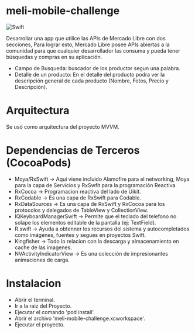 # meli-mobile-challenge

![Swift](https://img.shields.io/badge/Swift-5.0-orange.svg)

Desarrollar una app que utilice las APIs de Mercado Libre con dos secciones, Para lograr esto, Mercado Libre posee APIs abiertas a la comunidad para que cualquier desarrollador las consuma y pueda tener búsquedas y compras en su aplicación.

- Campo de Busqueda: buscador de los productor segun una palabra.
- Detalle de un producto: En el detalle del producto podra ver la descripción general de cada producto (Nombre, Fotos, Precio y Descripción).

# Arquitectura
Se usó como arquitectura del proyecto MVVM.

# Dependencias de Terceros (CocoaPods)

- Moya/RxSwift -> Aqui viene incluido Alamofire para el networking, Moya para la capa de Servicios y RxSwfit para la programación Reactiva.
- RxCocoa -> Programacion reactiva del lado de Uikit.
- RxCodable -> Es una capa de RxSwift para Codable.
- RxDataSources -> Es una capa de RxSwift y RxCocoa para los protocolos y delegados de TableView y CollectionView.
- IQKeyboardManagerSwift -> Permite que el teclado del telefono no solape los elementos editable de la pantalla (ej: TextField).
- R.swift -> Ayuda a obtenner los recursos del sistema y autocompletados como imágenes, fuentes y segues en proyectos Swift.
- Kingfisher -> Todo lo relacion con la descarga y almacenamiento en cache de las imagenes.
- NVActivityIndicatorView -> Es una colección de impresionantes animaciones de carga.

# Instalacion
- Abrir el terminal.
- Ir a la raiz del Proyecto.
- Ejecutar el comando 'pod install'.
- Abrir el archivo 'meli-mobile-challenge.xcworkspace'.
- Ejecutar el proyecto.
